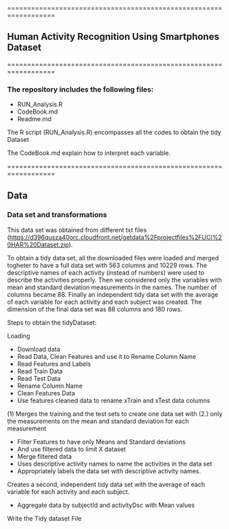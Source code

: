 ==================================================================

## Human Activity Recognition Using Smartphones Dataset

==================================================================

### The repository includes the following files:

* RUN_Analysis.R  
* CodeBook.md 
* Readme.md 

The R script (RUN_Analysis.R) encompasses all the codes to obtain the tidy Dataset

The CodeBook.md explain how to interpret each variable.

==================================================================

## Data

### Data set and transformations 

This data set was obtained from different txt files (https://d396qusza40orc.cloudfront.net/getdata%2Fprojectfiles%2FUCI%20HAR%20Dataset.zip).

To obtain a tidy data set, all the downloaded files were loaded and merged togheter to have a full data set with 563 columns and 10229 rows. 
The descriptive names of each activity (instead of numbers) were used to describe the 
activities properly. Then we considered only the variables with mean and 
standard deviation measurements in the names. The number 
of columns became 88. 
Finally an independent tidy data set with the average of each variable for each 
activity and each subject was created. The dimension of the final data set was 88 columns and 
180 rows. 

Steps to obtain the tidyDataset:

Loading
* Download data
* Read Data, Clean Features and use it to Rename Column Name
* Read Features and Labels
* Read Train Data
* Read Test Data
* Rename Column Name
* Clean Features Data
* Use features cleaned data to rename xTrain and xTest data columns

(1) Merges the training and the test sets to create one data set with (2.) only the measurements on the mean and standard deviation for each measurement
* Filter Features to have only Means and Standard deviations
* And use filtered data to limit X dataset
* Merge filtered data
* Uses descriptive activity names to name the activities in the data set
* Appropriately labels the data set with descriptive activity names. 

Creates a second, independent tidy data set with the average of each variable for each activity and each subject. 
* Aggregate data by subjectId and activityDsc with Mean values

Write the Tidy dataset File

